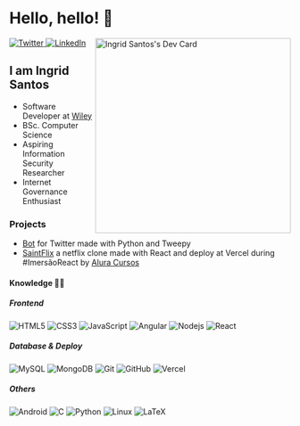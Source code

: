 # Hello, hello! 👋
<div align="left">
  <a href="https://twitter.com/ingridl_santos">
    <img
      src="https://img.shields.io/twitter/follow/ingridl_santos?label=Twitter&logo=twitter&style=flat-square&color=1da1f2&logoColor=ffffff"
      alt="Twitter"
    />
  </a>
  <a href="https://linkedin.com/in/ingrid-l-santos/">
    <img
      src="https://img.shields.io/static/v1?logo=linkedin&style=flat-square&color=0072b1&label=LinkedIn&message=%E2%98%86"
      alt="LinkedIn"
    />
  </a>
  <a href="https://app.daily.dev/ingridsantos">
    <img 
      src="https://api.daily.dev/devcards/a494d0233e714fafb02065b83adbe0a8.png?r=uzd"
      width="350"
      align="right"
      alt="Ingrid Santos's Dev Card"
     />
  </a>
</div>

## I am Ingrid Santos

- Software Developer at [Wiley](https://www.wiley.com/en-us)
- BSc. Computer Science 
- Aspiring Information Security Researcher
- Internet Governance Enthusiast
  
### Projects

- [Bot](https://github.com/ingridl-santos/twitter-bot) for Twitter made with Python and Tweepy
- [SaintFlix](https://saintflix.vercel.app/) a netflix clone made with React and deploy at Vercel during #ImersãoReact by [Alura Cursos](https://www.alura.com.br/)

#### Knowledge 👩‍💻

##### Frontend

  ![HTML5](https://img.shields.io/badge/-HTML5-%23E44D27?style=flat-square&logo=html5&logoColor=ffffff)
  ![CSS3](https://img.shields.io/badge/-CSS3-%231572B6?style=flat-square&logo=css3)
  ![JavaScript](https://img.shields.io/badge/-JavaScript-F7DF1E?style=flat-square&logo=javascript&logoColor=black)
  ![Angular](https://img.shields.io/badge/-Angular-DD0031?style=flat-square&logo=angular)
  ![Nodejs](https://img.shields.io/badge/-Nodejs-339933?style=flat-square&logo=Node.js&logoColor=white)
  ![React](https://img.shields.io/badge/-React-61DAFB?style=flat-square&logo=react&logoColor=222)

##### Database & Deploy

  ![MySQL](https://img.shields.io/badge/-MySQL-4479A1?style=flat-square&logo=mysql&logoColor=white)
  ![MongoDB](https://img.shields.io/badge/-MongoDB-47A248?style=flat-square&logo=mongodb&logoColor=white)
  ![Git](https://img.shields.io/badge/-Git-F05032?style=flat-square&logo=git&logoColor=white)
  ![GitHub](https://img.shields.io/badge/-GitHub-181717?style=flat-square&logo=github)
  ![Vercel](https://img.shields.io/badge/-Vercel-000000?style=flat-square&logo=vercel)

##### Others

![Android](https://img.shields.io/badge/-android-3DDC84?style=flat-square&logo=android&logoColor=white)
![C](https://img.shields.io/badge/-A8B9CC?style=flat-square&logo=c&logoColor=white)
![Python](https://img.shields.io/badge/-Python-3776AB?style=flat-square&logo=python&logoColor=yellow)
![Linux](https://img.shields.io/badge/-Linux-FCC624?style=flat-square&logo=linux&logoColor=black)
![LaTeX](https://img.shields.io/badge/-LaTeX-008080?style=flat-square&logo=latex)

<!--START_SECTION:waka-->
<!--END_SECTION:waka-->

